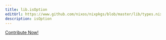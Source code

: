 ```yaml
---
title: lib.isOption
editUrl: https://www.github.com/nixos/nixpkgs/blob/master/lib/types.nix#L70C18
description: isOption
---
```


<a href="https://www.github.com/nixos/nixpkgs/blob/master/lib/types.nix#L70C18">Contribute Now!</a>
